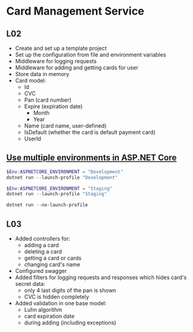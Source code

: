﻿# Card Management Service
## L02

- Create and set up a template project
- Set up the configuration from file and environment variables
- Middleware for logging requests
- Middleware for adding and getting cards for user
- Store data in memory
- Card model:
  - Id
  - CVC
  - Pan (card number)
  - Expire (expiration date)
    - Month
    - Year
  - Name (card name, user-defined)
  - IsDefault (whether the card is default payment card)
  - UserId

## [Use multiple environments in ASP.NET Core](https://docs.microsoft.com/en-us/aspnet/core/fundamentals/environments?view=aspnetcore-5.0)
```PowerShell
$Env:ASPNETCORE_ENVIRONMENT = "Development"
dotnet run --launch-profile "Development"

$Env:ASPNETCORE_ENVIRONMENT = "Staging"
dotnet run --launch-profile "Staging"

dotnet run --no-launch-profile
```

## L03

- Added controllers for:
  - adding a card
  - deleting a card
  - getting a card or cards
  - changing card's name
- Configured swagger
- Added filters for logging requests and responses which hides card's secret data:
  - only 4 last digits of the pan is shown
  - CVC is hidden completely
- Added validation in one base model:
  - Luhn algorithm
  - card expiration date
  - during adding (including exceptions)